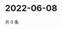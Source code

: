 # 2022-06-08

共 0 条

<!-- BEGIN WEIBO -->
<!-- 最后更新时间 Wed Jun 08 2022 02:18:42 GMT+0800 (China Standard Time) -->

<!-- END WEIBO -->
